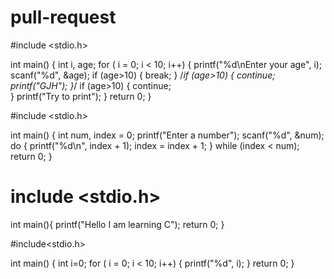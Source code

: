 # pull-request

#include <stdio.h>

int main()
{
    int i, age;
    for ( i = 0; i < 10; i++)
    {
        printf("%d\nEnter your age", i);
        scanf("%d", &age);
        if (age>10)
        {
            break;
        }
        /*if (age>10)
        {
            continue;
            printf("GJH");
        }*/
        if (age>10)
        {
            continue;  
        }
        printf("Try to print");
        }
    return 0;
}

#include <stdio.h>

int main()
{
    int num, index = 0;
    printf("Enter a number");
    scanf("%d", &num);
    do
    {
        printf("%d\n", index + 1);
        index = index + 1;
    } while (index < num);
    return 0;
}

# include <stdio.h>

int main(){
    printf("Hello I am learning C");
    return 0;
}

#include<stdio.h>

int main()
{
    int i=0;
    for ( i = 0; i < 10; i++)
    {
        printf("%d", i);
    }
    return 0;
}
